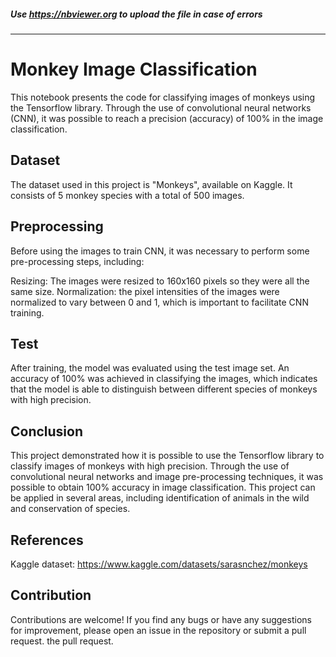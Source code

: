 ##### Use https://nbviewer.org to upload the file in case of errors
---

# Monkey Image Classification
This notebook presents the code for classifying images of monkeys using the Tensorflow library. Through the use of convolutional neural networks (CNN), it was possible to reach a precision (accuracy) of 100% in the image classification.

## Dataset
The dataset used in this project is "Monkeys", available on Kaggle. It consists of 5 monkey species with a total of 500 images.

## Preprocessing
Before using the images to train CNN, it was necessary to perform some pre-processing steps, including:

Resizing: The images were resized to 160x160 pixels so they were all the same size.
Normalization: the pixel intensities of the images were normalized to vary between 0 and 1, which is important to facilitate CNN training.

## Test
After training, the model was evaluated using the test image set. An accuracy of 100% was achieved in classifying the images, which indicates that the model is able to distinguish between different species of monkeys with high precision.

## Conclusion
This project demonstrated how it is possible to use the Tensorflow library to classify images of monkeys with high precision. Through the use of convolutional neural networks and image pre-processing techniques, it was possible to obtain 100% accuracy in image classification. This project can be applied in several areas, including identification of animals in the wild and conservation of species.

## References
Kaggle dataset: https://www.kaggle.com/datasets/sarasnchez/monkeys

## Contribution
Contributions are welcome! If you find any bugs or have any suggestions for improvement, please open an issue in the repository or submit a pull request. the pull request.
